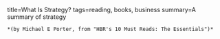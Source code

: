 title=What Is Strategy?
tags=reading, books, business
summary=A summary of strategy
~~~~~~
*(by Michael E Porter, from "HBR's 10 Must Reads: The Essentials")*




